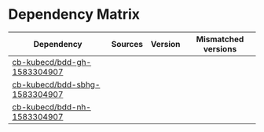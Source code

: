 # Dependency Matrix

Dependency | Sources | Version | Mismatched versions
---------- | ------- | ------- | -------------------
[cb-kubecd/bdd-gh-1583304907](https://github.com/cb-kubecd/bdd-gh-1583304907.git) |  | []() | 
[cb-kubecd/bdd-sbhg-1583304907](https://github.com/cb-kubecd/bdd-sbhg-1583304907.git) |  | []() | 
[cb-kubecd/bdd-nh-1583304907](https://github.com/cb-kubecd/bdd-nh-1583304907.git) |  | []() | 
